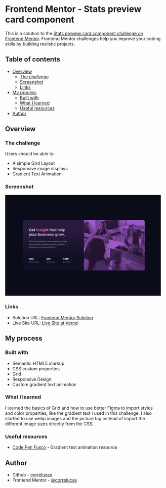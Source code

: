 # Frontend Mentor - Stats preview card component

This is a solution to the [Stats preview card component challenge on Frontend Mentor](https://www.frontendmentor.io/challenges/stats-preview-card-component-8JqbgoU62). Frontend Mentor challenges help you improve your coding skills by building realistic projects. 

## Table of contents

- [Overview](#overview)
  - [The challenge](#the-challenge)
  - [Screenshot](#screenshot)
  - [Links](#links)
- [My process](#my-process)
  - [Built with](#built-with)
  - [What I learned](#what-i-learned)
  - [Useful resources](#useful-resources)
- [Author](#author)


## Overview

### The challenge

Users should be able to:

- A simple Grid Layout
- Responsive image displays
- Gradient Text Animation

### Screenshot

![](./screenshot/screenshot-desktop.jpg)



### Links

- Solution URL: [Frontend Mentor Solution](https://www.frontendmentor.io/solutions/stats-preview-card-comp-pure-css-custom-colors-and-gradient-text-I2kqEpQIPj)
- Live Site URL: [Live Site at Vercel](https://stats-preview-card-component-wheat-delta.vercel.app/)
## My process

### Built with

- Semantic HTML5 markup
- CSS custom properties
- Grid
- Responsive Design
- Custom gradient text animation


### What I learned

I learned the basics of Grid and how to use better Figma to import styles and color properties, like the gradient text I used in this challenge. I also started to use webp images and the picture tag instead of import the different image sizes directly from the CSS.

### Useful resources

- [Code Pen Fusco](https://codepen.io/fusco/pen/JEJMGX) - Gradient text animation resource


## Author
- Github - [correlucas](https://github.com/correlucas/order-summary-component)
- Frontend Mentor - [@correlucas](https://www.frontendmentor.io/profile/correlucas)





